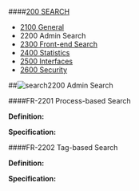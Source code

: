 ####[200 SEARCH](https://github.com/massiveart/sulu-docs/tree/master/system-requirements/200-search "200 SEARCH")

* [2100 General](https://github.com/massiveart/sulu-docs/tree/master/system-requirements/200-search/2100_general.md "2100 General")
* 2200 Admin Search
* [2300 Front-end Search](https://github.com/massiveart/sulu-docs/tree/master/system-requirements/200-search/2300_general.md "2300 Front-end Search")
* [2400 Statistics](https://github.com/massiveart/sulu-docs/tree/master/system-requirements/200-search/2400_statistics.md "2400 Statistics")
* [2500 Interfaces](https://github.com/massiveart/sulu-docs/tree/master/system-requirements/200-search/2500_interfaces.md "2500 Interfaces")
* [2600 Security](https://github.com/massiveart/sulu-docs/tree/master/system-requirements/200-search/2600_security.md "2600 Security")

##![search](https://raw.github.com/massiveart/sulu-docs/master/system-requirements/images/search.png)2200 Admin Search

####FR-2201 Process-based Search

**Definition:**

**Specification:**

####FR-2202 Tag-based Search

**Definition:**

**Specification:**

